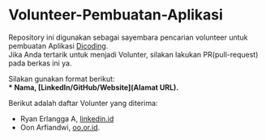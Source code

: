 # Volunteer-Pembuatan-Aplikasi
Repository ini digunakan sebagai sayembara pencarian volunteer untuk pembuatan Aplikasi [Dicoding](www.dicoding.com).<br>
Jika Anda tertarik untuk menjadi Volunter, silakan lakukan PR(pull-request) pada berkas ini ya.<br>

Silakan gunakan format berikut:<br>
**\* Nama, [LinkedIn/GitHub/Website](Alamat URL).**  

Berikut adalah daftar Volunter yang diterima:
* Ryan Erlangga A, [linkedin.id](https://www.linkedin.com/in/ryan-erlangga-ardiansyah/)
* Oon Arfiandwi, [oo.or.id](https://oo.or.id).

